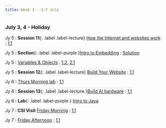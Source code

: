 ```yaml
---
title: Week 3 - 3-7 July
---
```


### July 3, 4 - Holiday

Jy 5
: **Session 11**{: .label .label-lecture} [How the Internet and websites work](/InfrastructureChat/lecture/ses11-July5-Wed-morn-DR)
  : [1.1](#)

Jy 5
: **Section**{: .label .label-purple }[Intro to Embedding](./lecture/lec10)
  : [Solution](#)

Jy 5
: [Variables & Objects](#)
  : [1.2](#), [2.1](#)

Jy 5
: **Session 12**{: .label .label-lecture} [Build Your Website](/InfrastructureChat/lecture/ses12-July5-Wed-aft-DR)
  : [1.1](#)

Jy 6
: [Thurs Morning lab]()
  : [1.1](#)

Jy 6
: **Session 13**{: .label .label-lecture }[Build AI hardware](/InfrastructureChat/lecture/ses13-July6-Thursday-aft-DR)
  : [1.1](#)

Jy 6
: **Lab**{: .label .label-purple } [Intro to Java](#)

Jy 7
: **CSI Visit** [Friday Morning]()
  : [1.1](#)

Jy 7
: [Friday Afternoon]()
  : [1.1](#)

